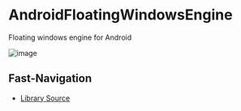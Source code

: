 # AndroidFloatingWindowsEngine

Floating windows engine for Android

![image](https://user-images.githubusercontent.com/83653555/158224707-7a098524-99d5-4694-ae6a-d7b621e8a7e2.png)

## Fast-Navigation
- [Library Source](https://github.com/TeaCondemns/AndroidFloatingWindowsEngine/tree/main/app/src/main/java/pexty)

